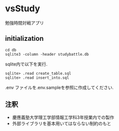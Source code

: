 # vsStudy
勉強時間対戦アプリ

## initialization


```
cd db
sqlite3 -column -header studybattle.db
```


sqlite内で以下を実行.


```
sqlite> .read create_table.sql
sqlite> .read insert_into.sql
```


.env ファイルを.env.sampleを参照に作成してください.


## 注釈

- 慶應義塾大学理工学部情報工学科3年授業内での製作
- 外部ライブラリを基本用いてはならない制約のもと
